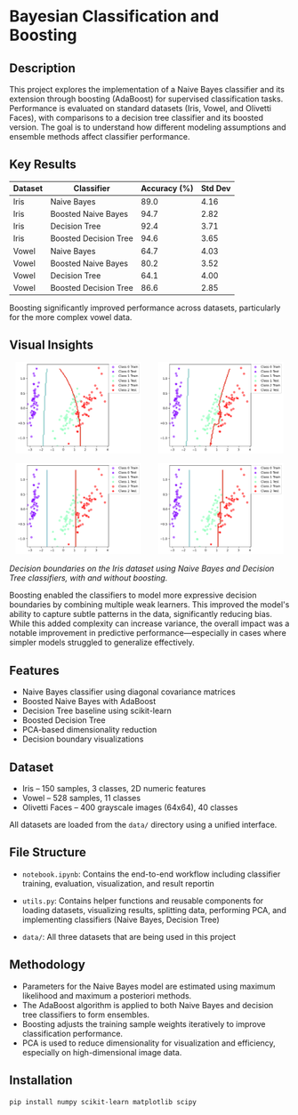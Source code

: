 # Bayesian Classification and Boosting

## Description  
This project explores the implementation of a Naive Bayes classifier and its extension through boosting (AdaBoost) for supervised classification tasks. Performance is evaluated on standard datasets (Iris, Vowel, and Olivetti Faces), with comparisons to a decision tree classifier and its boosted version. The goal is to understand how different modeling assumptions and ensemble methods affect classifier performance.

## Key Results

| Dataset | Classifier              | Accuracy (%) | Std Dev |
|---------|--------------------------|--------------|---------|
| Iris    | Naive Bayes              | 89.0         | 4.16    |
| Iris    | Boosted Naive Bayes      | 94.7         | 2.82    |
| Iris    | Decision Tree            | 92.4         | 3.71    |
| Iris    | Boosted Decision Tree    | 94.6         | 3.65    |
| Vowel   | Naive Bayes              | 64.7         | 4.03    |
| Vowel   | Boosted Naive Bayes      | 80.2         | 3.52    |
| Vowel   | Decision Tree            | 64.1         | 4.00    |
| Vowel   | Boosted Decision Tree    | 86.6         | 2.85    |

Boosting significantly improved performance across datasets, particularly for the more complex vowel data.

## Visual Insights

<p align="center">
  <img src="figures/iris_naive_bayes.png" alt="Naive Bayes" width="45%" style="margin-right: 5%;">
  <img src="figures/iris_boosted_bayes.png" alt="Boosted Naive Bayes" width="45%">
</p>
<p align="center">
  <img src="figures/iris_dt.png" alt="Decision Tree" width="45%" style="margin-right: 5%;">
  <img src="figures/iris_boosted_dt.png" alt="Boosted Decision Tree" width="45%">
</p>

*Decision boundaries on the Iris dataset using Naive Bayes and Decision Tree classifiers, with and without boosting.*

Boosting enabled the classifiers to model more expressive decision boundaries by combining multiple weak learners. This improved the model's ability to capture subtle patterns in the data, significantly reducing bias. While this added complexity can increase variance, the overall impact was a notable improvement in predictive performance—especially in cases where simpler models struggled to generalize effectively.


## Features

- Naive Bayes classifier using diagonal covariance matrices
- Boosted Naive Bayes with AdaBoost
- Decision Tree baseline using scikit-learn
- Boosted Decision Tree
- PCA-based dimensionality reduction
- Decision boundary visualizations

## Dataset

- Iris – 150 samples, 3 classes, 2D numeric features
- Vowel – 528 samples, 11 classes
- Olivetti Faces – 400 grayscale images (64x64), 40 classes

All datasets are loaded from the `data/` directory using a unified interface.

## File Structure

- `notebook.ipynb`: Contains the end-to-end workflow including classifier training, evaluation, visualization, and result reportin

- `utils.py`: Contains helper functions and reusable components for loading datasets, visualizing results, splitting data, performing PCA, and implementing classifiers (Naive Bayes, Decision Tree)

- `data/`: All three datasets that are being used in this project

## Methodology

- Parameters for the Naive Bayes model are estimated using maximum likelihood and maximum a posteriori methods.
- The AdaBoost algorithm is applied to both Naive Bayes and decision tree classifiers to form ensembles.
- Boosting adjusts the training sample weights iteratively to improve classification performance.
- PCA is used to reduce dimensionality for visualization and efficiency, especially on high-dimensional image data.

## Installation

```bash
pip install numpy scikit-learn matplotlib scipy
